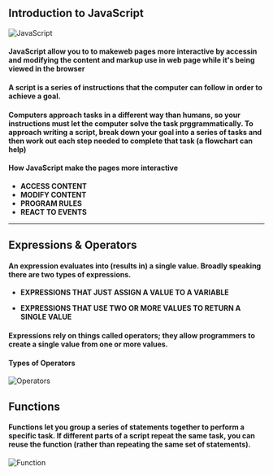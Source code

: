 ## Introduction to JavaScript

![JavaScript](https://1.bp.blogspot.com/-AiCbf3wML0s/XpxtUniW6nI/AAAAAAAADEc/a-4WeuawfoYxR57VQ0LcZTuekGhAF2F4wCLcBGAsYHQ/s1600/javascript.jpg)

#### JavaScript allow you to to makeweb pages more interactive by accessin and modifying the content and markup use in web page while it's being viewed in the browser

#### A script is a series of instructions that the computer can follow in order to achieve a goal.
#### Computers approach tasks in a different way than humans, so your instructions must let the computer solve the task prggrammatically. To approach writing a script, break down your goal into a series of tasks and then work out each step needed to complete that task (a flowchart can help)



#### **How JavaScript make the pages more interactive**

- **ACCESS CONTENT**
- **MODIFY CONTENT**
- **PROGRAM RULES**
- **REACT TO EVENTS**

------------------

## Expressions & Operators


#### An expression evaluates into (results in) a single value. Broadly speaking there are two types of expressions.

- **EXPRESSIONS THAT JUST ASSIGN A VALUE TO A VARIABLE**

- **EXPRESSIONS THAT USE TWO OR MORE VALUES TO RETURN A SINGLE VALUE**

#### Expressions rely on things called operators; they allow programmers to create a single value from one or more values.

####  **Types of Operators**

![Operators](https://i.pinimg.com/originals/13/09/cb/1309cb725dea3e859a873607dd298d00.png)



## Functions

#### Functions let you group a series of statements together to perform a specific task. If different parts of a script repeat the same task, you can reuse the function (rather than repeating the same set of statements).

![Function](https://cdn.programiz.com/cdn/farfuture/oAZVf3IqOKOYj_aJ-IoYQvbJ2CB-B3y4HXSLXBUmYcY/mtime:1591592163/sites/tutorial2program/files/javascript-function-with-parameter.png)